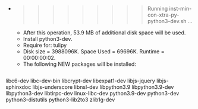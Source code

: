 * >>>>>>>>> Running inst-min-con-xtra-py-python3-dev.sh ...
  * After this operation, 53.9 MB of additional disk space will be used.
  * Install python3-dev.
  * Require for: tulipy
  * Disk size = 3988096K. Space Used = 69696K. Runtime = 00:00:00:02.
  * The following NEW packages will be installed:
  ```bash
libc6-dev libc-dev-bin libcrypt-dev libexpat1-dev libjs-jquery
libjs-sphinxdoc libjs-underscore libnsl-dev libpython3.9 libpython3.9-dev
libpython3-dev libtirpc-dev linux-libc-dev python3.9-dev python3-dev
python3-distutils python3-lib2to3 zlib1g-dev
  ```
